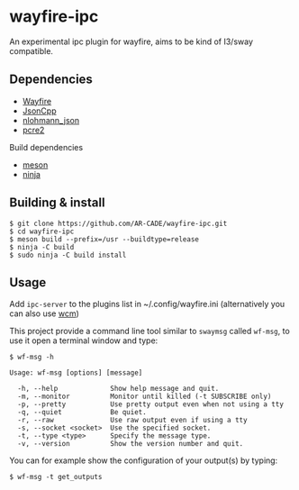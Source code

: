 # wayfire-ipc
An experimental ipc plugin for wayfire, aims to be kind of I3/sway compatible.

## Dependencies

- [Wayfire](https://github.com/WayfireWM/wayfire)
- [JsonCpp](https://github.com/open-source-parsers/jsoncpp)
- [nlohmann_json](https://github.com/nlohmann/json)
- [pcre2](https://github.com/PCRE2Project/pcre2)

Build dependencies

- [meson](https://mesonbuild.com/)
- [ninja](https://ninja-build.org/)

## Building & install

```
$ git clone https://github.com/AR-CADE/wayfire-ipc.git 
$ cd wayfire-ipc
$ meson build --prefix=/usr --buildtype=release
$ ninja -C build 
$ sudo ninja -C build install
```

## Usage

Add `ipc-server` to the plugins list in ~/.config/wayfire.ini (alternatively you can also use [wcm](https://github.com/WayfireWM/wcm))

This project provide a command line tool similar to `swaymsg` called `wf-msg`, to use it open a terminal window and type:

```
$ wf-msg -h

Usage: wf-msg [options] [message]

  -h, --help             Show help message and quit.
  -m, --monitor          Monitor until killed (-t SUBSCRIBE only)
  -p, --pretty           Use pretty output even when not using a tty
  -q, --quiet            Be quiet.
  -r, --raw              Use raw output even if using a tty
  -s, --socket <socket>  Use the specified socket.
  -t, --type <type>      Specify the message type.
  -v, --version          Show the version number and quit.
```

You can for example show the configuration of your output(s) by typing:

```
$ wf-msg -t get_outputs
```
